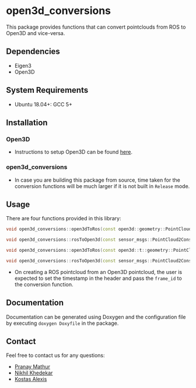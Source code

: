 # open3d_conversions

This package provides functions that can convert pointclouds from ROS to Open3D and vice-versa.

## Dependencies

* Eigen3
* Open3D

## System Requirements

* Ubuntu 18.04+: GCC 5+

## Installation

### Open3D

* Instructions to setup Open3D can be found [here](http://www.open3d.org/docs/release/compilation.html).

### open3d_conversions

* In case you are building this package from source, time taken for the conversion functions will be much larger if it is not built in `Release` mode.

## Usage

There are four functions provided in this library:

```cpp
void open3d_conversions::open3dToRos(const open3d::geometry::PointCloud& pointcloud, sensor_msgs::PointCloud2& ros_pc2, std::string frame_id = "open3d_pointcloud");

void open3d_conversions::rosToOpen3d(const sensor_msgs::PointCloud2ConstPtr& ros_pc2, open3d::geometry::PointCloud& o3d_pc, bool skip_colors=false);

void open3d_conversions::open3dToRos(const open3d::t::geometry::PointCloud& pointcloud, sensor_msgs::PointCloud2& ros_pc2, std::string frame_id = "open3d_pointcloud", int t_num_fields = 2, ...);

void open3d_conversions::rosToOpen3d(const sensor_msgs::PointCloud2ConstPtr& ros_pc2, open3d::t::geometry::PointCloud& o3d_pc, bool skip_colors = false);
```

* On creating a ROS pointcloud from an Open3D pointcloud, the user is expected to set the timestamp in the header and pass the `frame_id` to the conversion function.

## Documentation

Documentation can be generated using Doxygen and the configuration file by executing  `doxygen Doxyfile` in the package.

## Contact

Feel free to contact us for any questions:

* [Pranay Mathur](mailto:matnay17@gmail.com)
* [Nikhil Khedekar](mailto:nkhedekar@nevada.unr.edu)
* [Kostas Alexis](mailto:kalexis@unr.edu)
